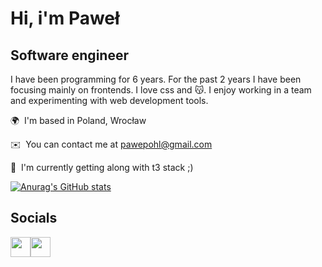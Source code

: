 Hi, i'm Paweł
======================
Software engineer
-------------

I have been programming for 6 years. For the past 2 years I have been focusing mainly on frontends. I love css and 😽. I enjoy working in a team and experimenting with web development tools.

🌍  I'm based in Poland, Wrocław

✉️  You can contact me at [pawepohl@gmail.com](mailto:pawepohl@gmail.com)

🧠  I'm currently getting along with t3 stack ;) 

[![Anurag's GitHub stats](https://github-readme-stats.vercel.app/api?username=pawel1894)]([https://github.com/anuraghazra/github-readme-stats](https://github.com/Pawel1894))

## Socials 

<p align="left"> <a href="https://discord.com/users/Paaaweł" target="_blank" rel="noreferrer"><img src="https://raw.githubusercontent.com/danielcranney/readme-generator/main/public/icons/socials/discord.svg" width="32" height="32" /></a><a href="https://www.frontendmentor.io/profile/Pawel1894" target="_blank" rel="noreferrer"><img src="https://api.iconify.design/simple-icons/frontendmentor.svg?color=%231769aa" width="32" height="32" /></a></p>
